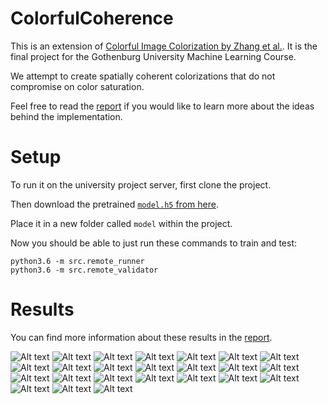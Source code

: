 # ColorfulCoherence

This is an extension of [Colorful Image Colorization by Zhang et al.](http://richzhang.github.io/colorization/). It is the final project for the Gothenburg University Machine Learning Course.

We attempt to create spatially coherent colorizations that do not compromise
on color saturation.

Feel free to read the [report](Report.pdf) if you would like to learn more about the ideas behind the implementation.

# Setup

To run it on the university project server, first clone the project.

Then download the pretrained [`model.h5` from here](https://drive.google.com/drive/folders/1lAufAw_OPL7fOj7OqS_HxsWkamvIwyPP?usp=sharing).

Place it in a new folder called `model` within the project.

Now you should be able to just run these commands to train and test:

```
python3.6 -m src.remote_runner
python3.6 -m src.remote_validator
```

# Results

You can find more information about these results in the [report](Report.pdf).

![Alt text](output/example3-0.svg)
![Alt text](output/example3-1.svg)
![Alt text](output/example3-2.svg)
![Alt text](output/example3-3.svg)
![Alt text](output/example3-4.svg)
![Alt text](output/example3-5.svg)
![Alt text](output/example2-0.svg)
![Alt text](output/example2-1.svg)
![Alt text](output/example2-2.svg)
![Alt text](output/example2-3.svg)
![Alt text](output/example2-4.svg)
![Alt text](output/example2-5.svg)
![Alt text](output/example1-0.svg)
![Alt text](output/example1-1.svg)
![Alt text](output/example1-2.svg)
![Alt text](output/example1-3.svg)
![Alt text](output/example1-4.svg)
![Alt text](output/example1-5.svg)
![Alt text](output/example0-0.svg)
![Alt text](output/example0-1.svg)
![Alt text](output/example0-2.svg)
![Alt text](output/example0-3.svg)
![Alt text](output/example0-4.svg)
![Alt text](output/example0-5.svg)
